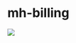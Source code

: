 # mh-billing
[![](https://jitpack.io/v/NguyenLamMS/mh-billing.svg)](https://jitpack.io/#NguyenLamMS/mh-billing)
